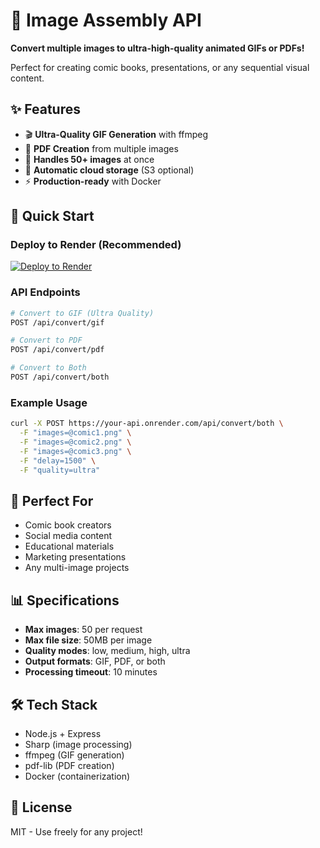 # 🎨 Image Assembly API

**Convert multiple images to ultra-high-quality animated GIFs or PDFs!**

Perfect for creating comic books, presentations, or any sequential visual content.

## ✨ Features

- 🎬 **Ultra-Quality GIF Generation** with ffmpeg
- 📄 **PDF Creation** from multiple images  
- 🚀 **Handles 50+ images** at once
- 💾 **Automatic cloud storage** (S3 optional)
- ⚡ **Production-ready** with Docker

## 🚀 Quick Start

### Deploy to Render (Recommended)

[![Deploy to Render](https://render.com/images/deploy-to-render-button.svg)](https://render.com/deploy)

### API Endpoints

```bash
# Convert to GIF (Ultra Quality)
POST /api/convert/gif

# Convert to PDF  
POST /api/convert/pdf

# Convert to Both
POST /api/convert/both
```

### Example Usage

```bash
curl -X POST https://your-api.onrender.com/api/convert/both \
  -F "images=@comic1.png" \
  -F "images=@comic2.png" \
  -F "images=@comic3.png" \
  -F "delay=1500" \
  -F "quality=ultra"
```

## 🎯 Perfect For

- Comic book creators
- Social media content
- Educational materials  
- Marketing presentations
- Any multi-image projects

## 📊 Specifications

- **Max images**: 50 per request
- **Max file size**: 50MB per image
- **Quality modes**: low, medium, high, ultra
- **Output formats**: GIF, PDF, or both
- **Processing timeout**: 10 minutes

## 🛠 Tech Stack

- Node.js + Express
- Sharp (image processing)
- ffmpeg (GIF generation)
- pdf-lib (PDF creation)
- Docker (containerization)

## 📝 License

MIT - Use freely for any project!